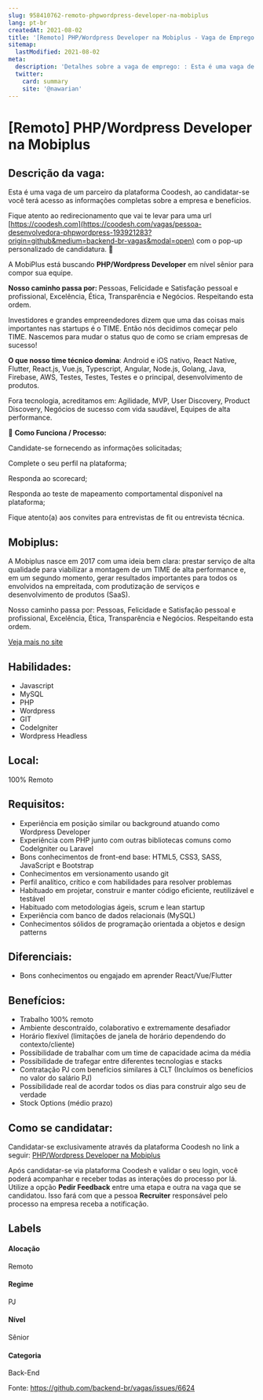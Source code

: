 ```yaml
---
slug: 958410762-remoto-phpwordpress-developer-na-mobiplus
lang: pt-br
createdAt: 2021-08-02
title: '[Remoto] PHP/Wordpress Developer na Mobiplus - Vaga de Emprego'
sitemap:
  lastModified: 2021-08-02
meta:
  description: 'Detalhes sobre a vaga de emprego: : Esta é uma vaga de um parceiro da plataforma Coodesh, ao candidatar-se você terá acesso as informações completas sobre a empresa e benefícios.  Fique atento ao redirecionamento que vai te levar para uma url [https://coodesh.com](https://coodesh.com/vagas/pessoa-desenvolvedora-phpwordpress-193921283?origin=github&medium=backend-br-vagas&modal=open) com o pop-up personalizado de candidatura. 👋 <p>A MobiPlus está buscando <strong>PHP/Wordpress Developer</strong> em nível sênior para compor sua equipe.</p> <p><strong>Nosso caminho passa por: </strong>Pessoas, Felicidade e Satisfação pessoal e profissional, Excelência, Ética, Transparência e Negócios. Respeitando esta ordem.</p> <p>Investidores e grandes empreendedores dizem que uma das coisas mais importantes nas startups é o TIME. Então nós decidimos começar pelo TIME. Nascemos para mudar o status quo de como se criam empresas de sucesso!</p> <p><strong>O que nosso time técnico domina</strong>: Android e iOS nativo, React Native, Flutter, React.js, Vue.js, Typescript, Angular, Node.js, Golang, Java, Firebase, AWS, Testes, Testes, Testes e o principal, desenvolvimento de produtos.</p> <p>Fora tecnologia, acreditamos em: Agilidade, MVP, User Discovery, Product Discovery, Negócios de sucesso com vida saudável, Equipes de alta performance.</p> <p></p> <p>👋 <strong>Como Funciona / Processo:</strong></p> <p>Candidate-se fornecendo as informações solicitadas;</p> <p>Complete o seu perfil na plataforma;&nbsp;&nbsp;&nbsp;&nbsp;&nbsp;</p> <p>Responda ao scorecard;</p> <p>Responda ao teste de mapeamento comportamental disponível na plataforma;</p> <p>Fique atento(a) aos convites para entrevistas de fit ou entrevista técnica.</p>'
  twitter:
    card: summary
    site: '@nawarian'
---
```


# [Remoto] PHP/Wordpress Developer na Mobiplus

## Descrição da vaga: 
Esta é uma vaga de um parceiro da plataforma Coodesh, ao candidatar-se você terá acesso as informações completas sobre a empresa e benefícios.


Fique atento ao redirecionamento que vai te levar para uma url [https://coodesh.com](https://coodesh.com/vagas/pessoa-desenvolvedora-phpwordpress-193921283?origin=github&medium=backend-br-vagas&modal=open) com o pop-up personalizado de candidatura. 👋
<p>A MobiPlus está buscando <strong>PHP/Wordpress Developer</strong> em nível sênior para compor sua equipe.</p>
<p><strong>Nosso caminho passa por: </strong>Pessoas, Felicidade e Satisfação pessoal e profissional, Excelência, Ética, Transparência e Negócios. Respeitando esta ordem.</p>
<p>Investidores e grandes empreendedores dizem que uma das coisas mais importantes nas startups é o TIME. Então nós decidimos começar pelo TIME.  Nascemos para mudar o status quo de como se criam empresas de sucesso!</p>
<p><strong>O que nosso time técnico domina</strong>: Android e iOS nativo, React Native, Flutter, React.js, Vue.js, Typescript, Angular, Node.js, Golang, Java, Firebase, AWS, Testes, Testes, Testes e o principal, desenvolvimento de produtos.</p>
<p>Fora tecnologia, acreditamos em: Agilidade, MVP, User Discovery, Product Discovery, Negócios de sucesso com vida saudável, Equipes de alta performance.</p>
<p></p>
<p>👋 <strong>Como Funciona / Processo:</strong></p>
<p>Candidate-se fornecendo as informações solicitadas;</p>
<p>Complete o seu perfil na plataforma;&nbsp;&nbsp;&nbsp;&nbsp;&nbsp;</p>
<p>Responda ao scorecard;</p>
<p>Responda ao teste de mapeamento comportamental disponível na plataforma;</p>
<p>Fique atento(a) aos convites para entrevistas de fit ou entrevista técnica.</p>

## Mobiplus: 
 <p>A Mobiplus nasce em 2017 com uma ideia bem clara: prestar serviço de alta qualidade para viabilizar a montagem de um TIME de alta performance e, em um segundo momento, gerar resultados importantes para todos os envolvidos na empreitada, com produtização de serviços e desenvolvimento de produtos (SaaS).</p><p>Nosso caminho passa por: Pessoas, Felicidade e Satisfação pessoal e profissional, Excelência, Ética, Transparência e Negócios. Respeitando esta ordem.</p><a href='https://coodesh.com/empresas/mobiplus'>Veja mais no site</a>

 ## Habilidades: 
 - Javascript 
- MySQL 
- PHP 
- Wordpress 
- GIT 
- CodeIgniter 
- Wordpress Headless
## Local: 
 100% Remoto
## Requisitos: 
 - Experiência em posição similar ou background atuando como Wordpress Developer 
- Experiência com PHP junto com outras bibliotecas comuns como CodeIgniter ou Laravel 
- Bons conhecimentos de front-end base: HTML5, CSS3, SASS, JavaScript e Bootstrap 
- Conhecimentos em versionamento usando git 
- Perfil analítico, crítico e com habilidades para resolver problemas 
- Habituado em projetar, construir e manter código eficiente, reutilizável e testável 
- Habituado com metodologias ágeis, scrum e lean startup 
- Experiência com banco de dados relacionais (MySQL) 
- Conhecimentos sólidos de programação orientada a objetos e design patterns
## Diferenciais: 
 - Bons conhecimentos ou engajado em aprender React/Vue/Flutter
## Benefícios: 
 - Trabalho 100% remoto 
- Ambiente descontraído, colaborativo e extremamente desafiador 
- Horário flexível (limitações de janela de horário dependendo do contexto/cliente) 
- Possibilidade de trabalhar com um time de capacidade acima da média 
- Possibilidade de trafegar entre diferentes tecnologias e stacks 
- Contratação PJ com benefícios similares à CLT (Incluímos os benefícios no valor do salário PJ) 
- Possibilidade real de acordar todos os dias para construir algo seu de verdade 
- Stock Options (médio prazo)
## Como se candidatar:
Candidatar-se exclusivamente através da plataforma Coodesh no link a seguir: [PHP/Wordpress Developer na Mobiplus](https://coodesh.com/vagas/pessoa-desenvolvedora-phpwordpress-193921283?origin=github&medium=backend-br-vagas&modal=open)


Após candidatar-se via plataforma Coodesh e validar o seu login, você poderá acompanhar e receber todas as interações do processo por lá. Utilize a opção **Pedir Feedback** entre uma etapa e outra na vaga que se candidatou. Isso fará com que a pessoa **Recruiter** responsável pelo processo na empresa receba a notificação.
## Labels
#### Alocação
Remoto
#### Regime
PJ
#### Nível
Sênior
#### Categoria
Back-End

Fonte: https://github.com/backend-br/vagas/issues/6624